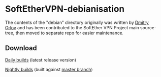 # SoftEtherVPN-debianisation

The contents of the "debian" directory originally was written by [Dmitry Orlov](https://github.com/mosquito) and has been contributed to the SoftEther VPN Project main source-tree, then moved to separate repo for easier maintenance.

## Download

[Daily builds](https://code.launchpad.net/~paskal-07/+archive/ubuntu/softethervpn) (latest release version)

[Nightly builds](https://code.launchpad.net/~paskal-07/+archive/ubuntu/softethervpn-nightly) (built against [master branch](https://github.com/SoftEtherVPN/SoftEtherVPN))
